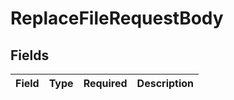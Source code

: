 # ReplaceFileRequestBody


## Fields

| Field       | Type        | Required    | Description |
| ----------- | ----------- | ----------- | ----------- |
